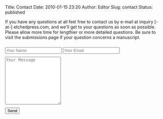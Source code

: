 Title: Contact
Date: 2010-01-15 23:20
Author: Editor
Slug: contact
Status: published

If you have any questions at all feel free to contact us by e-mail at inquiry [-at-] etchedpress.com, and we'll get to your questions as soon as possible. Please allow more time for lengthier or more detailed questions. Be sure to visit the submissions page if your question concerns a manuscript.

<form accept-charset="UTF-8" action="https://formsubmit.co/fec731b0aeef2ffe265224811b5f659c" method="POST">
  <input type="text" name="name" class="input details" placeholder="Your Name" style="margin-top:10px"/>
  <input type="email" name="email" class="input details" placeholder="Your Email" style="margin-top:10px"/>
  <input type="hidden" name="_subject" value="New Message About Etched Press">
  <textarea rows="10" name="message" class="textarea message" placeholder="Your Message" style="margin-top:10px"></textarea>
  <input type="text" name="_honey" style="display: none;">
  <br>
  <button type="submit" id="submit-form" class="button is-medium" 
  		  style="margin-top:10px">Send</button>
</form>
